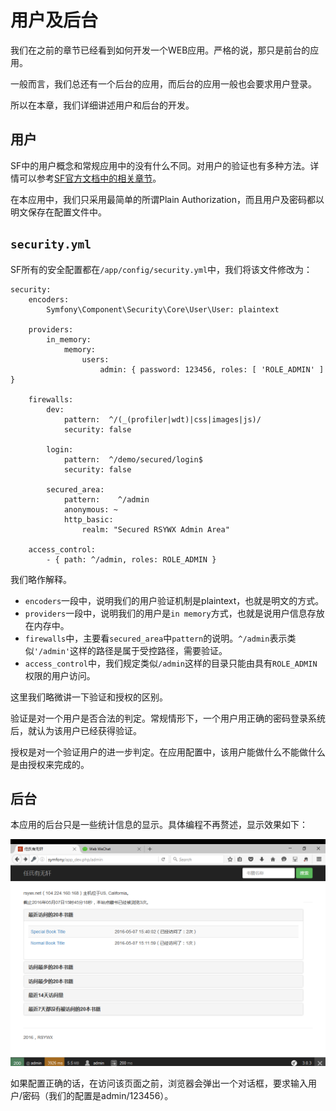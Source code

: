 # 用户及后台

我们在之前的章节已经看到如何开发一个WEB应用。严格的说，那只是前台的应用。

一般而言，我们总还有一个后台的应用，而后台的应用一般也会要求用户登录。

所以在本章，我们详细讲述用户和后台的开发。

## 用户

SF中的用户概念和常规应用中的没有什么不同。对用户的验证也有多种方法。详情可以参考[SF官方文档中的相关章节](http://symfony.com/doc/current/book/security.html)。

在本应用中，我们只采用最简单的所谓Plain Authorization，而且用户及密码都以明文保存在配置文件中。

## `security.yml`

SF所有的安全配置都在`/app/config/security.yml`中，我们将该文件修改为：

~~~
security:
    encoders:
        Symfony\Component\Security\Core\User\User: plaintext

    providers:
        in_memory:
            memory:
                users:
                    admin: { password: 123456, roles: [ 'ROLE_ADMIN' ] }

    firewalls:
        dev:
            pattern:  ^/(_(profiler|wdt)|css|images|js)/
            security: false

        login:
            pattern:  ^/demo/secured/login$
            security: false

        secured_area:
            pattern:    ^/admin
            anonymous: ~
            http_basic:
                realm: "Secured RSYWX Admin Area"

    access_control:
        - { path: ^/admin, roles: ROLE_ADMIN }
~~~

我们略作解释。

* `encoders`一段中，说明我们的用户验证机制是plaintext，也就是明文的方式。
* `providers`一段中，说明我们的用户是`in memory`方式，也就是说用户信息存放在内存中。
* `firewalls`中，主要看`secured_area`中`pattern`的说明。`^/admin`表示类似`'/admin'`这样的路径是属于受控路径，需要验证。
* `access_control`中，我们规定类似`/admin`这样的目录只能由具有`ROLE_ADMIN`权限的用户访问。

这里我们略微讲一下验证和授权的区别。

验证是对一个用户是否合法的判定。常规情形下，一个用户用正确的密码登录系统后，就认为该用户已经获得验证。

授权是对一个验证用户的进一步判定。在应用配置中，该用户能做什么不能做什么是由授权来完成的。

## 后台

本应用的后台只是一些统计信息的显示。具体编程不再赘述，显示效果如下：

![](img/06-1.png)

如果配置正确的话，在访问该页面之前，浏览器会弹出一个对话框，要求输入用户/密码（我们的配置是admin/123456）。





